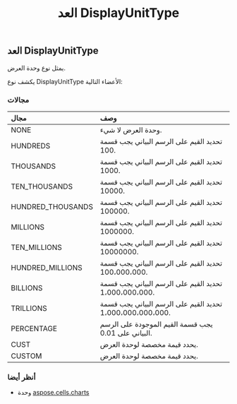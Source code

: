 ﻿---
title: العد DisplayUnitType
second_title: Aspose.Cells for Python via .NET API المراجع
description:
type: docs
weight: 490
url: /ar/python-net/aspose.cells.charts/displayunittype/
is_root: false
---
##  العد DisplayUnitType
يمثل نوع وحدة العرض.



يكشف نوع DisplayUnitType الأعضاء التالية:

###  مجالات
| مجال| وصف|
| :- | :- |
| NONE | وحدة العرض لا شيء.|
| HUNDREDS | تحديد القيم على الرسم البياني يجب قسمة 100.|
| THOUSANDS | تحديد القيم على الرسم البياني يجب قسمة 1000.|
| TEN_THOUSANDS | تحديد القيم على الرسم البياني يجب قسمة 10000.|
| HUNDRED_THOUSANDS | تحديد القيم على الرسم البياني يجب قسمة 100000.|
| MILLIONS | تحديد القيم على الرسم البياني يجب قسمة 1000000.|
| TEN_MILLIONS | تحديد القيم على الرسم البياني يجب قسمة 10000000.|
| HUNDRED_MILLIONS | تحديد القيم على الرسم البياني يجب قسمة 100،000،000.|
| BILLIONS | تحديد القيم على الرسم البياني يجب قسمة 1،000،000،000.|
| TRILLIONS |تحديد القيم على الرسم البياني يجب قسمة 1،000،000،000،000.|
| PERCENTAGE | يجب قسمة القيم الموجودة على الرسم البياني على 0.01.|
| CUST | يحدد قيمة مخصصة لوحدة العرض.|
| CUSTOM | يحدد قيمة مخصصة لوحدة العرض.|



###  أنظر أيضا
* وحدة [aspose.cells.charts](..)

